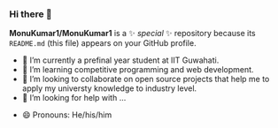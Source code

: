 ### Hi there 👋


**MonuKumar1/MonuKumar1** is a ✨ _special_ ✨ repository because its `README.md` (this file) appears on your GitHub profile.
  

- 🔭 I’m currently  a prefinal year student at IIT Guwahati.
- 🌱 I’m learning competitive programming and web development.
- 👯 I’m looking to collaborate on open source projects that help me to apply my universty knowledge to industry level.
- 🤔 I’m looking for help with ...
<!-- - 💬 Ask me about ... -->
<!-- - 📫 How to reach me:  -->
- 😄 Pronouns: He/his/him
<!-- - ⚡ Fun fact:  -->
